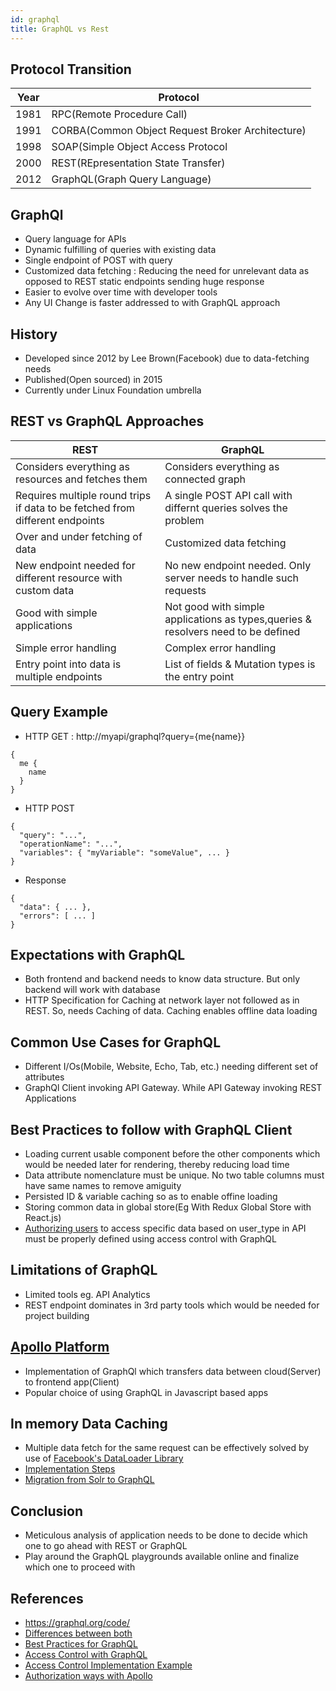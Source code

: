 ```yaml
---
id: graphql
title: GraphQL vs Rest
---
```


## Protocol Transition
|Year|Protocol|
|---|---|
|1981|RPC(Remote Procedure Call)
|1991|CORBA(Common Object Request Broker Architecture)|
|1998|SOAP(Simple Object Access Protocol|
|2000|REST(REpresentation State Transfer)|
|2012|GraphQL(Graph Query Language)|

## GraphQl 
* Query language for APIs 
* Dynamic fulfilling of queries with existing data
* Single endpoint of POST with query 
* Customized data fetching : Reducing the need for unrelevant data as opposed to REST static endpoints sending huge response
* Easier to evolve over time with developer tools 
* Any UI Change is faster addressed to with GraphQL approach

## History
* Developed since 2012 by Lee Brown(Facebook) due to data-fetching needs
* Published(Open sourced) in 2015
* Currently under Linux Foundation umbrella

## REST vs GraphQL Approaches
| REST | GraphQL |
|---|---|
|Considers everything as resources and fetches them|Considers everything as connected graph|
|Requires multiple round trips if data to be fetched from different endpoints|A single POST API call with differnt queries solves the problem|
|Over and under fetching of data|Customized data fetching|
|New endpoint needed for different resource with custom data|No new endpoint needed. Only server needs to handle such requests|
|Good with simple applications|Not good with simple applications as types,queries & resolvers need to be defined|
|Simple error handling|Complex error handling|
|Entry point into data is multiple endpoints|List of fields & Mutation types is the entry point|

## Query Example

* HTTP GET : http://myapi/graphql?query={me{name}}

```
{
  me {
    name
  }
}
```

* HTTP POST

```
{
  "query": "...",
  "operationName": "...",
  "variables": { "myVariable": "someValue", ... }
}
```

* Response

```
{
  "data": { ... },
  "errors": [ ... ]
}
```

## Expectations with GraphQL
* Both frontend and backend needs to know data structure. But only backend will work with database
* HTTP Specification for Caching at network layer not followed as in REST. So, needs Caching of data. Caching enables offline data loading

## Common Use Cases for GraphQL
* Different I/Os(Mobile, Website, Echo, Tab, etc.) needing different set of attributes
* GraphQl Client invoking API Gateway. While API Gateway invoking REST Applications 

## Best Practices to follow with GraphQL Client
* Loading current usable component before the other components which would be needed later for rendering, thereby reducing load time
* Data attribute nomenclature must be unique. No two table columns must have same names to remove amiguity
* Persisted ID & variable caching so as to enable offine loading 
* Storing common data in global store(Eg With Redux Global Store with React.js)
* [Authorizing users](https://graphql.org/learn/authorization/) to access specific data based on user_type in API must be properly defined using access control with GraphQL

## Limitations of GraphQL
* Limited tools eg. API Analytics
* REST endpoint dominates in 3rd party tools which would be needed for project building

## [Apollo Platform](https://www.apollographql.com/docs/tutorial/introduction/)
* Implementation of GraphQl  which transfers data between cloud(Server) to frontend app(Client)
* Popular choice of using GraphQL in Javascript based apps

## In memory Data Caching
* Multiple data fetch for the same request can be effectively solved by use of [Facebook's DataLoader Library](https://www.graphql-tools.com/docs/connectors/)
* [Implementation Steps](https://youtu.be/2cSVIWDUSn4)
* [Migration from Solr to GraphQL](https://stackoverflow.com/questions/60326089/is-graphql-suitable-for-retrieving-multi-level-facet-data-from-a-back-end-withou)

## Conclusion
* Meticulous analysis of application needs to be done to decide which one to go ahead with REST or GraphQL
* Play around the GraphQL playgrounds available online and finalize which one to proceed with

## References
* https://graphql.org/code/
* [Differences between both](https://medium.com/@back4apps/graphql-vs-rest-62a3d6c2021d#:~:text=With%20REST%2C%20the%20server%20determines,has%20no%20automatic%20caching%20system.)
* [Best Practices for GraphQL](https://youtu.be/1Fg_QtzI7SU)
* [Access Control with GraphQL](https://www.apollographql.com/blog/authorization-in-graphql-452b1c402a9/)
* [Access Control Implementation Example](https://www.pingidentity.com/en/company/blog/posts/2020/graphql-access-control-part-1.html)
* [Authorization ways with Apollo](https://jkettmann.com/3-ways-for-authorization-with-graphql-and-apollo/)